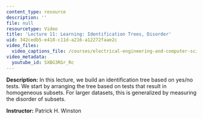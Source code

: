 ```yaml
---
content_type: resource
description: ''
file: null
resourcetype: Video
title: 'Lecture 11: Learning: Identification Trees, Disorder'
uid: 342cedb5-e418-c11d-a216-a12272faae2c
video_files:
  video_captions_file: /courses/electrical-engineering-and-computer-science/6-034-artificial-intelligence-fall-2010/lecture-videos/lecture-11-learning-identification-trees-disorder/SXBG3RGr_Rc.vtt
video_metadata:
  youtube_id: SXBG3RGr_Rc
---
```


**Description:** In this lecture, we build an identification tree based on yes/no tests. We start by arranging the tree based on tests that result in homogeneous subsets. For larger datasets, this is generalized by measuring the disorder of subsets.

**Instructor:** Patrick H. Winston